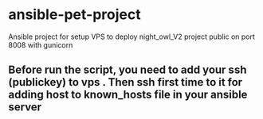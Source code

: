 # ansible-pet-project
Ansible project for setup VPS to deploy night_owl_V2 project public on port 8008 with gunicorn
## Before run the script, you need to add your ssh (publickey) to vps . Then ssh first time to it for adding host to known_hosts file in your ansible server
